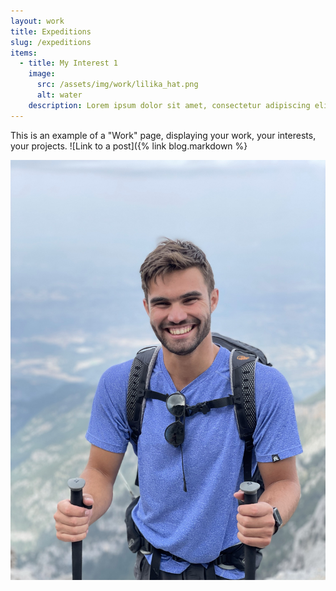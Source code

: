 ```yaml
---
layout: work
title: Expeditions
slug: /expeditions
items:
  - title: My Interest 1
    image:
      src: /assets/img/work/lilika_hat.png
      alt: water
    description: Lorem ipsum dolor sit amet, consectetur adipiscing elit, sed do eiusmod tempor incididunt ut labore et dolore magna aliqua. Ut enim ad minim veniam, quis nostrud exercitation ullamco laboris nisi ut aliquip ex ea commodo consequat. [Link to a post]({% link blog.markdown %})
---
```


This is an example of a "Work" page, displaying your work, your interests, your projects. ![Link to a post]({% link blog.markdown %}

![image tooltip here](/assets/img/profile-olympus.jpg)
<br />
<br />
 